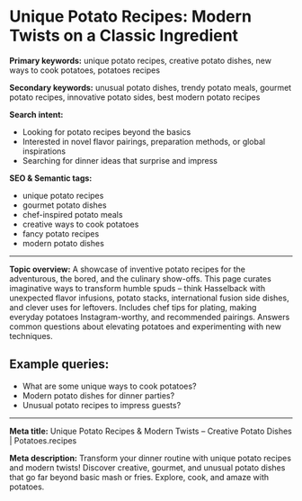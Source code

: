 # Unique Potato Recipes: Modern Twists on a Classic Ingredient

**Primary keywords:** unique potato recipes, creative potato dishes, new ways to cook potatoes, potatoes recipes

**Secondary keywords:** unusual potato dishes, trendy potato meals, gourmet potato recipes, innovative potato sides, best modern potato recipes

**Search intent:**
- Looking for potato recipes beyond the basics
- Interested in novel flavor pairings, preparation methods, or global inspirations
- Searching for dinner ideas that surprise and impress

**SEO & Semantic tags:**
- unique potato recipes
- gourmet potato dishes
- chef-inspired potato meals
- creative ways to cook potatoes
- fancy potato recipes
- modern potato dishes

---

**Topic overview:**
A showcase of inventive potato recipes for the adventurous, the bored, and the culinary show-offs. This page curates imaginative ways to transform humble spuds – think Hasselback with unexpected flavor infusions, potato stacks, international fusion side dishes, and clever uses for leftovers. Includes chef tips for plating, making everyday potatoes Instagram-worthy, and recommended pairings. Answers common questions about elevating potatoes and experimenting with new techniques.

## Example queries:
- What are some unique ways to cook potatoes?
- Modern potato dishes for dinner parties?
- Unusual potato recipes to impress guests?

---

**Meta title:** Unique Potato Recipes & Modern Twists – Creative Potato Dishes | Potatoes.recipes

**Meta description:** Transform your dinner routine with unique potato recipes and modern twists! Discover creative, gourmet, and unusual potato dishes that go far beyond basic mash or fries. Explore, cook, and amaze with potatoes.